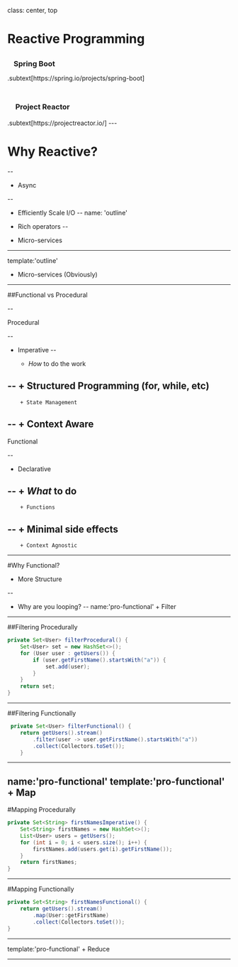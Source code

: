 
class: center, top

# Reactive Programming 

<h3 style="margin:4px; padding:10px;">Spring Boot</h3> 
.subtext[h<span>ttps</span>://spring.io/projects/spring-boot]
<p style="height:4px">
<h3 style="margin:4px; padding:14px;">Project Reactor</h3>
.subtext[h<span>ttps</span>://projectreactor.io/]
---




# Why Reactive?

--

+ Async

--
  + Efficiently Scale I/O
--
name: 'outline'
  + Rich operators
--

  + Micro-services
---
template:'outline'
  + Micro-services (Obviously)
---

##Functional vs Procedural

--

Procedural

--
+ Imperative
--

  + *How* to do the work

--
        + Structured Programming (for, while, etc)
--
        + State Management
--
        + Context Aware
--

Functional

--
+ Declarative

--
    + *What* to do
--
        + Functions
--
        + Minimal side effects
--
        + Context Agnostic
---

#Why Functional?
+ More Structure

--

  + Why are you looping?
--
name:'pro-functional'
        + Filter
---

##Filtering Procedurally

```java
private Set<User> filterProcedural() {
    Set<User> set = new HashSet<>();
    for (User user : getUsers()) {
        if (user.getFirstName().startsWith("a")) {
            set.add(user);
        }
    }
    return set;
}
```
---

##Filtering Functionally

```java
 private Set<User> filterFunctional() {
    return getUsers().stream()
        .filter(user -> user.getFirstName().startsWith("a"))
        .collect(Collectors.toSet());
    }
```

---
name:'pro-functional'
template:'pro-functional'
        + Map
---

#Mapping Procedurally

```java
private Set<String> firstNamesImperative() {
    Set<String> firstNames = new HashSet<>();
    List<User> users = getUsers();
    for (int i = 0; i < users.size(); i++) {
        firstNames.add(users.get(i).getFirstName());
    }
    return firstNames;
}
```

---

#Mapping Functionally

```java
private Set<String> firstNamesFunctional() {
    return getUsers().stream()
        .map(User::getFirstName)
        .collect(Collectors.toSet());
}
```
 
---
template:'pro-functional'
        + Reduce

---
